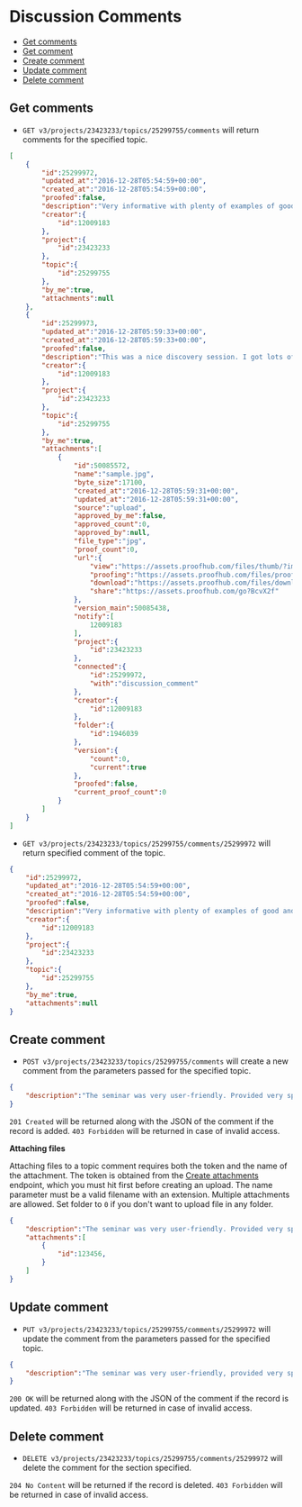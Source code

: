 Discussion Comments
====================

* [Get comments](#get-comments)
* [Get comment](#get-comment)
* [Create comment](#create-comment)
* [Update comment](#update-comment)
* [Delete comment](#delete-comment)

Get comments
----------------

* `GET v3/projects/23423233/topics/25299755/comments` will return comments for the specified topic. 

```json
[
    {
        "id":25299972,
        "updated_at":"2016-12-28T05:54:59+00:00",
        "created_at":"2016-12-28T05:54:59+00:00",
        "proofed":false,
        "description":"Very informative with plenty of examples of good and not-so-good Web marketing",
        "creator":{
            "id":12009183
        },
        "project":{
            "id":23423233
        },
        "topic":{
            "id":25299755
        },
        "by_me":true,
        "attachments":null
    },
    {
        "id":25299973,
        "updated_at":"2016-12-28T05:59:33+00:00",
        "created_at":"2016-12-28T05:59:33+00:00",
        "proofed":false,
        "description":"This was a nice discovery session. I got lots of ideas for marketing on the Web.",
        "creator":{
            "id":12009183
        },
        "project":{
            "id":23423233
        },
        "topic":{
            "id":25299755
        },
        "by_me":true,
        "attachments":[
            {
                "id":50085572,
                "name":"sample.jpg",
                "byte_size":17100,
                "created_at":"2016-12-28T05:59:31+00:00",
                "updated_at":"2016-12-28T05:59:31+00:00",
                "source":"upload",
                "approved_by_me":false,
                "approved_count":0,
                "approved_by":null,
                "file_type":"jpg",
                "proof_count":0,
                "url":{
                    "view":"https://assets.proofhub.com/files/thumb/?image=107184987/857657006/7349029dfd97a1861bdbcc913734aacf1482904771y4/654f4f5455e40915c08cfc87e86bcd9d/%23added%24%25%40%21%5E%5E.jpg",
                    "proofing":"https://assets.proofhub.com/files/proof/display?1/5008543805/857657006/107184987/1482896136/1482904779/",
                    "download":"https://assets.proofhub.com/files/download/?107184987/857657006/7349029dfd97a1861bdbcc913734aacf1482904771y4/654f4f5455e40915c08cfc87e86bcd9d/%23added%24%25%40%21%5E%5E.jpg",
                    "share":"https://assets.proofhub.com/go?BcvX2f"
                },
                "version_main":50085438,
                "notify":[
                    12009183
                ],
                "project":{
                    "id":23423233
                },
                "connected":{
                    "id":25299972,
                    "with":"discussion_comment"
                },
                "creator":{
                    "id":12009183
                },
                "folder":{
                    "id":1946039
                },
                "version":{
                    "count":0,
                    "current":true
                },
                "proofed":false,
                "current_proof_count":0
            }
        ]
    }
]
```

* `GET v3/projects/23423233/topics/25299755/comments/25299972` will return specified comment of the topic. 

```json
{
    "id":25299972,
    "updated_at":"2016-12-28T05:54:59+00:00",
    "created_at":"2016-12-28T05:54:59+00:00",
    "proofed":false,
    "description":"Very informative with plenty of examples of good and not-so-good Web marketing",
    "creator":{
        "id":12009183
    },
    "project":{
        "id":23423233
    },
    "topic":{
        "id":25299755
    },
    "by_me":true,
    "attachments":null
}
```


Create comment
----------------

* `POST v3/projects/23423233/topics/25299755/comments` will create a new comment from the parameters passed for the specified topic.
```json
{
	"description":"The seminar was very user-friendly. Provided very specific and useful info"
}

```
 
`201 Created` will be returned along with the JSON of the comment if the record is added. `403 Forbidden` will be returned in case of invalid access.

**Attaching files**

Attaching files to a topic comment requires both the token and the name of the attachment. The token is obtained from the [Create attachments](
https://github.com/ProofHub/api_v3/blob/master/sections/attachments.md#create-attachment) endpoint, which you must hit first before creating an upload. The name parameter must be a valid filename with an extension. Multiple attachments are allowed. Set folder to `0` if you don't want to upload file in any folder.

```json
{
	"description":"The seminar was very user-friendly. Provided very specific and useful info",
	"attachments":[
		{
			"id":123456,
		}
	]
}
```

Update comment
----------------

* `PUT v3/projects/23423233/topics/25299755/comments/25299972` will update the comment from the parameters passed for the specified topic. 

```json
{
	"description":"The seminar was very user-friendly, provided very specific and useful info."
}
```

`200 OK` will be returned along with the JSON of the comment if the record is updated. `403 Forbidden` will be returned in case of invalid access.

Delete comment
----------------

* `DELETE v3/projects/23423233/topics/25299755/comments/25299972` will delete the comment for the section specified. 

`204 No Content` will be returned if the record is deleted. `403 Forbidden` will be returned in case of invalid access.
